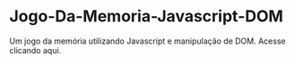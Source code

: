 # Jogo-Da-Memoria-Javascript-DOM
 Um jogo da memória utilizando Javascript e manipulação de DOM. Acesse clicando <a src="https://luanhii.github.io/Jogo-Da-Memoria-Javascript-DOM/">aqui.</a>
